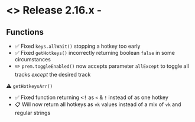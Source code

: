 # <> Release 2.16.x - 

## Functions
- ✅ Fixed `keys.allWait()` stopping a hotkey too early
- ✅ Fixed `getHotkeys()` incorrectly returning boolean `false` in some circumstances
- ✏️ `prem.toggleEnabled()` now accepts parameter `allExcept` to toggle all tracks *except* the desired track

⚠️ `getHotkeysArr()`
- ✅ Fixed function returning <kbd><!</kbd> as `<` & `!` instead of as one hotkey
- 📋 Will now return all hotkeys as `vk` values instead of a mix of `vk` and regular strings